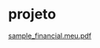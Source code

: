 # projeto



[sample_financial.meu.pdf](https://github.com/user-attachments/files/22628622/sample_financial.meu.pdf)



